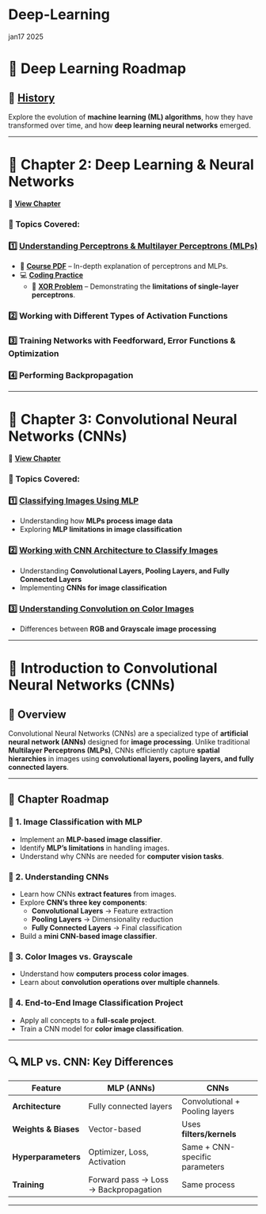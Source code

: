 # Deep-Learning
jan17 2025  
# 📌 Deep Learning Roadmap

## 🧾 [History](https://github.com/samirdahal888/Deep-Learning/tree/main/History)  
Explore the evolution of **machine learning (ML) algorithms**, how they have transformed over time, and how **deep learning neural networks** emerged.

---

# 📖 Chapter 2: Deep Learning & Neural Networks  
🔗 **[View Chapter](https://github.com/samirdahal888/Deep-Learning/tree/main/Deep%20learning%20%20and%20neural%20networks)**  

### 📌 Topics Covered:  

### 1️⃣ [Understanding Perceptrons & Multilayer Perceptrons (MLPs)](https://github.com/samirdahal888/Deep-Learning/tree/main/Deep%20learning%20%20and%20neural%20networks/%20Understanding%20perceptrons%20and%20multilayer%20%20perceptrons)  
   - 📜 **[Course PDF](https://github.com/samirdahal888/Deep-Learning/blob/main/Deep%20learning%20%20and%20neural%20networks/%20Understanding%20perceptrons%20and%20multilayer%20%20perceptrons/Understanding%20perceptrons%20and%20multilayer%20%20perceptrons.pdf)** – In-depth explanation of perceptrons and MLPs.  
   - 💻 **[Coding Practice](https://github.com/samirdahal888/Deep-Learning/tree/main/Deep%20learning%20%20and%20neural%20networks/%20Understanding%20perceptrons%20and%20multilayer%20%20perceptrons/coding%20practice)**  
     - 🔹 **[XOR Problem](https://github.com/samirdahal888/Deep-Learning/blob/main/Deep%20learning%20%20and%20neural%20networks/%20Understanding%20perceptrons%20and%20multilayer%20%20perceptrons/coding%20practice/Xor%20problem.ipynb)** – Demonstrating the **limitations of single-layer perceptrons**.  

### 2️⃣ Working with Different Types of Activation Functions  

### 3️⃣ Training Networks with Feedforward, Error Functions & Optimization  

### 4️⃣ Performing Backpropagation  

---

# 📖 Chapter 3: Convolutional Neural Networks (CNNs)  
🔗 **[View Chapter](#)**  

### 📌 Topics Covered:  

### 1️⃣ [Classifying Images Using MLP](#)  
   - Understanding how **MLPs process image data**  
   - Exploring **MLP limitations in image classification**  

### 2️⃣ [Working with CNN Architecture to Classify Images](#)  
   - Understanding **Convolutional Layers, Pooling Layers, and Fully Connected Layers**  
   - Implementing **CNNs for image classification**  

### 3️⃣ [Understanding Convolution on Color Images](#)  
   - Differences between **RGB and Grayscale image processing**  

--- 


# 📌 Introduction to Convolutional Neural Networks (CNNs)

## 📝 Overview
Convolutional Neural Networks (CNNs) are a specialized type of **artificial neural network (ANNs)** designed for **image processing**. Unlike traditional **Multilayer Perceptrons (MLPs)**, CNNs efficiently capture **spatial hierarchies** in images using **convolutional layers, pooling layers, and fully connected layers**.

---

## 📖 Chapter Roadmap

### 📌 1. Image Classification with MLP
- Implement an **MLP-based image classifier**.
- Identify **MLP’s limitations** in handling images.
- Understand why CNNs are needed for **computer vision tasks**.

### 📌 2. Understanding CNNs
- Learn how CNNs **extract features** from images.
- Explore **CNN’s three key components**:
  - **Convolutional Layers** → Feature extraction
  - **Pooling Layers** → Dimensionality reduction
  - **Fully Connected Layers** → Final classification
- Build a **mini CNN-based image classifier**.

### 📌 3. Color Images vs. Grayscale
- Understand how **computers process color images**.
- Learn about **convolution operations over multiple channels**.

### 📌 4. End-to-End Image Classification Project
- Apply all concepts to a **full-scale project**.
- Train a CNN model for **color image classification**.

---

## 🔍 MLP vs. CNN: Key Differences

| Feature              | **MLP (ANNs)**          | **CNNs**                  |
|----------------------|------------------------|---------------------------|
| **Architecture**     | Fully connected layers | Convolutional + Pooling layers |
| **Weights & Biases** | Vector-based           | Uses **filters/kernels**  |
| **Hyperparameters**  | Optimizer, Loss, Activation | Same + CNN-specific parameters |
| **Training**        | Forward pass → Loss → Backpropagation | Same process |

---




 
